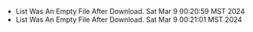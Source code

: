 *  List Was An Empty File After Download. Sat Mar  9 00:20:59 MST 2024
*  List Was An Empty File After Download. Sat Mar  9 00:21:01 MST 2024
